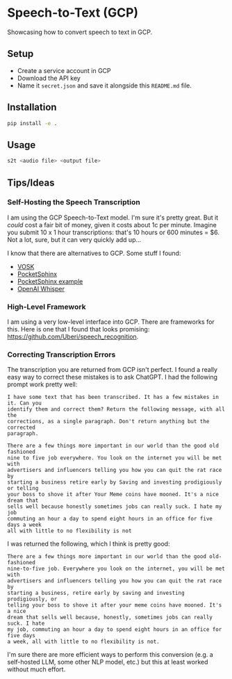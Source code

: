 # Speech-to-Text (GCP)

Showcasing how to convert speech to text in GCP.

## Setup

- Create a service account in GCP
- Download the API key
- Name it `secret.json` and save it alongside this `README.md` file.

## Installation

```bash
pip install -e .
```

## Usage

```bash
s2t <audio file> <output file>
```

## Tips/Ideas

### Self-Hosting the Speech Transcription

I am using the GCP Speech-to-Text model. I'm sure it's pretty great. But it
_could_ cost a fair bit of money, given it costs about 1c per minute. Imagine
you submit 10 x 1 hour transcriptions: that's 10 hours or 600 minutes = $6. Not 
a lot, sure, but it can very quickly add up...

I know that there are alternatives to GCP. Some stuff I found:

- [VOSK](https://github.com/alphacep/vosk-api)
- [PocketSphinx](https://github.com/cmusphinx/pocketsphinx)
- [PocketSphinx example](https://stackoverflow.com/a/38877903)
- [OpenAI Whisper](https://github.com/openai/whisper)

### High-Level Framework

I am using a very low-level interface into GCP. There are frameworks for this. 
Here is one that I found that looks promising: https://github.com/Uberi/speech_recognition.

### Correcting Transcription Errors

The transcription you are returned from GCP isn't perfect. I found a really easy
way to correct these mistakes is to ask ChatGPT. I had the following prompt work
pretty well:

```
I have some text that has been transcribed. It has a few mistakes in it. Can you
identify them and correct them? Return the following message, with all the 
corrections, as a single paragraph. Don't return anything but the corrected 
paragraph.

There are a few things more important in our world than the good old fashioned 
nine to five job everywhere. You look on the internet you will be met with 
advertisers and influencers telling you how you can quit the rat race by 
starting a business retire early by Saving and investing prodigiously or telling 
your boss to shove it after Your Meme coins have mooned. It's a nice dream that 
sells well because honestly sometimes jobs can really suck. I hate my job 
commuting an hour a day to spend eight hours in an office for five days a week 
all with little to no flexibility is not
```

I was returned the following, which I think is pretty good:

```
There are a few things more important in our world than the good old-fashioned 
nine-to-five job. Everywhere you look on the internet, you will be met with 
advertisers and influencers telling you how you can quit the rat race by 
starting a business, retire early by saving and investing prodigiously, or 
telling your boss to shove it after your meme coins have mooned. It's a nice 
dream that sells well because, honestly, sometimes jobs can really suck. I hate 
my job, commuting an hour a day to spend eight hours in an office for five days 
a week, all with little to no flexibility is not.
```

I'm sure there are more efficient ways to perform this conversion (e.g. a 
self-hosted LLM, some other NLP model, etc.) but this at least worked without
much effort.